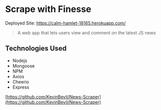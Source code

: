 # Scrape with Finesse

Deployed Site: https://calm-hamlet-18165.herokuapp.com/

> A web app that lets users view and comment on the latest JS news


## Technologies Used

- Nodejs
- Mongoose
- NPM
- Axios
- Cheerio
- Express




[https://github.com/KevinBevil/News-Scraper](https://github.com/KevinBevil/News-Scraper)

